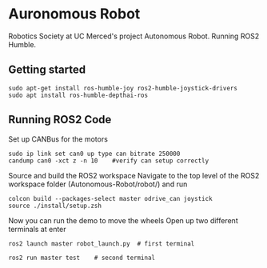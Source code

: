 # Auronomous Robot
Robotics Society at UC Merced's project Autonomous Robot. Running ROS2 Humble. 

## Getting started
```
sudo apt-get install ros-humble-joy ros2-humble-joystick-drivers
sudo apt install ros-humble-depthai-ros
```

## Running ROS2 Code
Set up CANBus for the motors
 ```
 sudo ip link set can0 up type can bitrate 250000
 candump can0 -xct z -n 10    #verify can setup correctly
 ```
Source and build the ROS2 workspace
Navigate to the top level of the ROS2 workspace folder (Autonomous-Robot/robot/) and run 
 ```
 colcon build --packages-select master odrive_can joystick
 source ./install/setup.zsh
 ```
Now you can run the demo to move the wheels
Open up two different terminals at enter
```
ros2 launch master robot_launch.py  # first terminal
```
```
ros2 run master test    # second terminal
```
